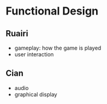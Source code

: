 
Functional Design
====================

Ruairi
------

 - gameplay: how the game is played
 - user interaction

Cian
----

 - audio
 - graphical display
